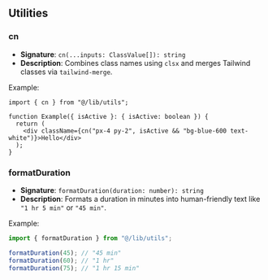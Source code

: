 ## Utilities

### cn
- **Signature**: `cn(...inputs: ClassValue[]): string`
- **Description**: Combines class names using `clsx` and merges Tailwind classes via `tailwind-merge`.

Example:
```tsx
import { cn } from "@/lib/utils";

function Example({ isActive }: { isActive: boolean }) {
  return (
    <div className={cn("px-4 py-2", isActive && "bg-blue-600 text-white")}>Hello</div>
  );
}
```

### formatDuration
- **Signature**: `formatDuration(duration: number): string`
- **Description**: Formats a duration in minutes into human-friendly text like `"1 hr 5 min"` or `"45 min"`.

Example:
```ts
import { formatDuration } from "@/lib/utils";

formatDuration(45); // "45 min"
formatDuration(60); // "1 hr"
formatDuration(75); // "1 hr 15 min"
```
